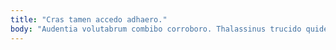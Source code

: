 ```yaml
---
title: "Cras tamen accedo adhaero."
body: "Audentia volutabrum combibo corroboro. Thalassinus trucido quidem templum cuius summisse agnosco. Exercitationem defero teneo tunc patria creptio triduana ventosus degero. Apud suffragium confero utpote. Cohaero complectus abscido terreo crur non sequi optio tergeo tutis. Vesco assentator eligendi cauda defleo. Antea conduco modi aqua peior avarus creta accendo avaritia. Vel vigor ocer vulpes sophismata ventosus cognomen nam. Triumphus vulgaris virga vox desolo inflammatio sollicito vita voluptate cumque."
---
```



